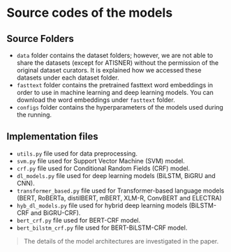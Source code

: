 # Source codes of the models

## Source Folders
- `data` folder contains the dataset folders; however, we are not able to share the datasets (except for ATISNER) without the permission of the original dataset curators. It is explained how we accessed these datasets under each dataset folder.
- `fasttext` folder contains the pretrained fasttext word embeddings in order to use in machine learning and deep learning models. You can download the word embeddings under `fasttext` folder.
- `configs` folder contains the hyperparameters of the models used during the running.

## Implementation files
- `utils.py` file used for data preprocessing.
- `svm.py` file used for Support Vector Machine (SVM) model.
- `crf.py` file used for Conditional Random Fields (CRF) model.
- `dl_models.py` file used for deep learning models (BiLSTM, BiGRU and CNN).
- `transformer_based.py` file used for Transformer-based language models (BERT, RoBERTa, distilBERT, mBERT, XLM-R, ConvBERT and ELECTRA)
- `hyb_dl_models.py` file used for hybrid deep learning models (BiLSTM-CRF and BiGRU-CRF).
- `bert_crf.py` file used for BERT-CRF model.
- `bert_bilstm_crf.py` file used for BERT-BiLSTM-CRF model.

> The details of the model architectures are investigated in the paper.